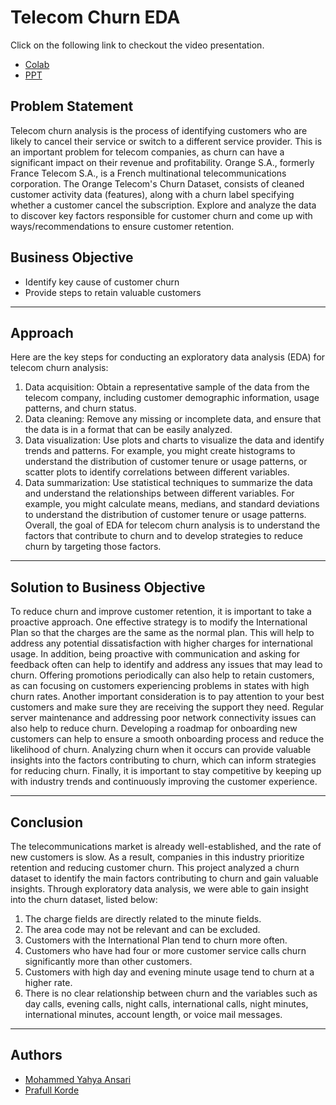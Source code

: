 # Telecom Churn EDA


Click on the following link to checkout the video presentation.
- [Colab](https://youtu.be/24vd5zRTY5Y)
- [PPT](https://youtu.be/ln_fJYoGyB0)


## Problem Statement

Telecom churn analysis is the process of identifying customers who are likely to cancel their service or switch to a different service provider. This is an important problem for telecom companies, as churn can have a significant impact on their revenue and profitability.
Orange S.A., formerly France Telecom S.A., is a French multinational telecommunications corporation. The Orange Telecom's Churn Dataset, consists of cleaned customer activity data (features), along with a churn label specifying whether a customer cancel the subscription. Explore and analyze the data to discover key factors responsible for customer churn and come up with ways/recommendations to ensure customer retention.

## Business Objective

- Identify key cause of customer churn
- Provide steps to retain valuable customers

---

## Approach

Here are the key steps for conducting an exploratory data analysis (EDA) for telecom churn analysis:
1.	Data acquisition: Obtain a representative sample of the data from the telecom company, including customer demographic information, usage patterns, and churn status.
2.	Data cleaning: Remove any missing or incomplete data, and ensure that the data is in a format that can be easily analyzed.
3.	Data visualization: Use plots and charts to visualize the data and identify trends and patterns. For example, you might create histograms to understand the distribution of customer tenure or usage patterns, or scatter plots to identify correlations between different variables.
4.	Data summarization: Use statistical techniques to summarize the data and understand the relationships between different variables. For example, you might calculate means, medians, and standard deviations to understand the distribution of customer tenure or usage patterns.
Overall, the goal of EDA for telecom churn analysis is to understand the factors that contribute to churn and to develop strategies to reduce churn by targeting those factors.

---

## Solution to Business Objective

To reduce churn and improve customer retention, it is important to take a proactive approach. One effective strategy is to modify the International Plan so that the charges are the same as the normal plan. This will help to address any potential dissatisfaction with higher charges for international usage. In addition, being proactive with communication and asking for feedback often can help to identify and address any issues that may lead to churn. Offering promotions periodically can also help to retain customers, as can focusing on customers experiencing problems in states with high churn rates. Another important consideration is to pay attention to your best customers and make sure they are receiving the support they need. Regular server maintenance and addressing poor network connectivity issues can also help to reduce churn. Developing a roadmap for onboarding new customers can help to ensure a smooth onboarding process and reduce the likelihood of churn. Analyzing churn when it occurs can provide valuable insights into the factors contributing to churn, which can inform strategies for reducing churn. Finally, it is important to stay competitive by keeping up with industry trends and continuously improving the customer experience.

---

## Conclusion

The telecommunications market is already well-established, and the rate of new customers is slow. As a result, companies in this industry prioritize retention and reducing customer churn. This project analyzed a churn dataset to identify the main factors contributing to churn and gain valuable insights. Through exploratory data analysis, we were able to gain insight into the churn dataset, listed below:
1.	The charge fields are directly related to the minute fields.
2.	The area code may not be relevant and can be excluded.
3.	Customers with the International Plan tend to churn more often.
4.	Customers who have had four or more customer service calls churn significantly more than other customers.
5.	Customers with high day and evening minute usage tend to churn at a higher rate.
6.	There is no clear relationship between churn and the variables such as day calls, evening calls, night calls, international calls, night minutes, international minutes, account length, or voice mail messages.

---

## Authors

- [Mohammed Yahya Ansari](https://www.linkedin.com/in/yahya-ansari/)
- [Prafull Korde](https://www.linkedin.com/in/prafull-korde-400560126/)